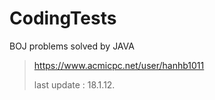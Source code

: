 # CodingTests

BOJ problems solved by JAVA


> https://www.acmicpc.net/user/hanhb1011
>
> last update : 18.1.12.